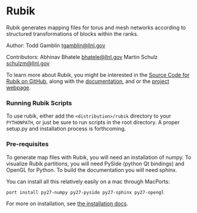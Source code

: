 Rubik
=====

Rubik generates mapping files for torus and mesh networks according to
structured transformations of blocks within the ranks.

Author:
  Todd Gamblin tgamblin@llnl.gov

Contributors:
  Abhinav Bhatele bhatele@llnl.gov
  Martin Schulz schulzm@llnl.gov

To learn more about Rubik, you might be interested in the [Source Code for Rubik on GitHub](https://github.com/llnl/rubik),
along with the [documentation](https://computation.llnl.gov/project/performance-analysis-through-visualization/software/rubik/docs/index.html),
and or the [project webpage](https://computation.llnl.gov/project/performance-analysis-through-visualization/software.php#PAVESoftware-Rubik).

### Running Rubik Scripts

To use rubik, either add the `<distribution>/rubik` directory to your
`PYTHONPATH`, or just be sure to run scripts in the root directory.  A proper
setup.py and installation process is forthcoming.

### Pre-requisites

To generate map files with Rubik, you will need an installation of numpy.  To
visualize Rubik partitions, you will need PySide (python Qt bindings) and
OpenGL for Python.  To build the documentation you will need sphinx.

You can install all this relatively easily on a mac through MacPorts:

    port install py27-numpy py27-pyside py27-sphinx py27-opengl

For more on installation, see [the installation docs](https://computation.llnl.gov/project/performance-analysis-through-visualization/software/rubik/docs/intro.html#install).
